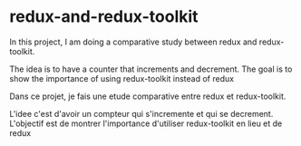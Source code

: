 
# redux-and-redux-toolkit

In this project, I am doing a comparative study between redux and redux-toolkit. 

The idea is to have a counter that increments and decrement. 
The goal is to show the importance of using redux-toolkit instead of redux


Dans ce projet, je fais une etude comparative entre redux et redux-toolkit. 

L'idee c'est d'avoir un compteur qui s'incremente et qui se decrement. 
L'objectif est de montrer l'importance d'utiliser redux-toolkit en lieu et de redux
